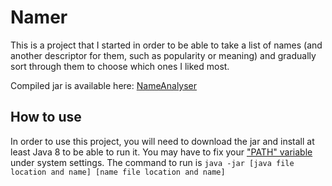 # Namer
This is a project that I started in order to be able to take a list of names (and another descriptor for them, such as popularity or meaning) and gradually sort through them to choose which ones I liked most.

Compiled jar is available here:
[NameAnalyser](../NameAnalyser/lib/NameAnalyser.jar)

## How to use
In order to use this project, you will need to download the jar and install at least Java 8 to be able to run it. You may have to fix your ["PATH" variable](https://warwick.ac.uk/fac/sci/dcs/people/research/csrcbc/teaching/howto/javapath/) under system settings. The command to run is 
`java -jar [java file location and name] [name file location and name]`
